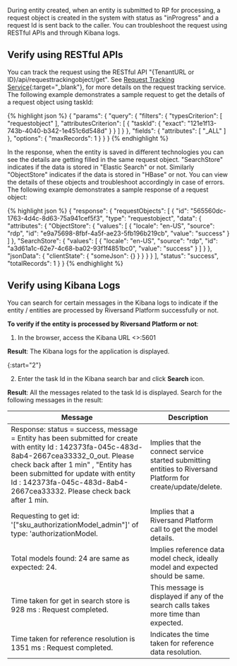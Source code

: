 During entity created, when an entity is submitted to RP for processing, a request object is created in the system with status as "inProgress" and a request Id is sent back to the caller. You can troubleshoot the request using RESTful APIs and through Kibana logs.

## Verify using RESTful APIs

You can track the request using the RESTful API "{TenantURL or ID}/api/requesttrackingobject/get". See [Request Tracking Service](api_get_request_tracking_object.html){:target="_blank"}, for more details on the request tracking service. The following example demonstrates a sample request to get the details of a request object using taskId:

{% highlight json %}
{
  "params": {
    "query": {
      "filters": {
        "typesCriterion": [
          "requestobject"
        ],
        "attributesCriterion": [
          {
            "taskId": {
              "exact": "121e1f13-743b-4040-b342-1e451c6d548d"
            }
          }
        ]
      }
    },
    "fields": {
      "attributes": [
        "_ALL"
      ]
    },
    "options": {
      "maxRecords": 1
    }
  }
}
{% endhighlight %}


In the response, when the entity is saved in different technologies you can see the details are getting filled in the same request object. "SearchStore" indicates if the data is stored in "Elastic Search" or not. Similarly "ObjectStore" indicates if the data is stored in "HBase" or not. You can view the details of these objects and troubleshoot accordingly in case of errors. The following example demonstrates a sample response of a request object:  

{% highlight json %}
{
  "response": {
    "requestObjects": [
      {
        "id": "565560dc-1763-4d4c-8d63-75a941cef5f3",
        "type": "requestobject",
        "data": {
          "attributes": {
            "ObjectStore": {
              "values": [
                {
                  "locale": "en-US",
                  "source": "rdp",
                  "id": "e9a75698-8fbf-4a5f-ae23-5fb196b219cb",
                  "value": "success"
                }
              ]
            },
            "SearchStore": {
              "values": [
                {
                  "locale": "en-US",
                  "source": "rdp",
                  "id": "a3d61a1c-62e7-4c68-ba02-93f1f4851bc0",
                  "value": "success"
                }
              ]
            }
          },
          "jsonData": {
            "clientState": {
              "someJson": {}
            }
          }
        }
      }
    ],
    "status": "success",
    "totalRecords": 1
  }
}
{% endhighlight %}

## Verify using Kibana Logs

You can search for certain messages in the Kibana logs to indicate if the entity / entities are processed by Riversand Platform successfully or not.

**To verify if the entity is processed by Riversand Platform or not**:

1. In the browser, access the Kibana URL <<ApplicationURL>>:5601

  **Result**: The Kibana logs for the application is displayed.

{:start="2"}

2. Enter the task Id in the Kibana search bar and click **Search** icon.

  **Result**: All the messages related to the task Id is displayed. Search for the following messages in the result:

| Message | Description  |
|-------------|-------------|
|Response: status = success, message = Entity has been submitted for create with entity Id : 142373fa-045c-483d-8ab4-2667cea33332_0_out. Please check back after 1 min" , "Entity has been submitted for update with entity Id : 142373fa-045c-483d-8ab4-2667cea33332. Please check back after 1 min.| Implies that the connect service started submitting entities to Riversand Platform for create/update/delete.|
|Requesting to get id: '["sku_authorizationModel_admin"]' of type: 'authorizationModel.| Implies that a Riversand Platform call to get the model details.|
|Total models found: 24 are same as expected: 24.| Implies reference data model check, ideally model and expected should be same.|
|Time taken for get in search store is 928 ms : Request completed. | This message is displayed if any of the search calls takes more time than expected.|
|Time taken for reference resolution is 1351 ms : Request completed. | Indicates the time taken for reference data resolution.|